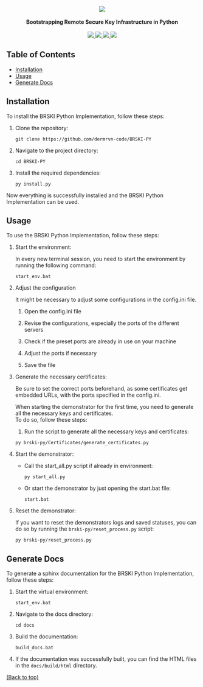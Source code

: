 <!-- @format -->

<p align="center">
  <img src="https://github.com/user-attachments/assets/1503239f-b992-4e11-a61c-d19294b00af4" /><br/><br/>
  <strong>Bootstrapping Remote Secure Key Infrastructure in Python</strong><br/><br/>
  
  <a href="https://python.org/downloads/release/python-3123/">
  <a href="https://python.org/downloads/release/python-3123/">
    <img src="https://img.shields.io/badge/-Python_3.12.3-3776AB?style=for-the-badge&logo=python&logoColor=white">
  </a>
  
  <a href="https://github.com/dermrvn-code/BRSKI-PY">
    <img src="https://img.shields.io/github/last-commit/dermrvn-code/BRSKI-PY?style=for-the-badge">
  </a>

  <a href="https://github.com/dermrvn-code/BRSKI-PY?tab=MIT-1-ov-file#readme">
    <img src="https://img.shields.io/github/license/dermrvn-code/BRSKI-PY?style=for-the-badge">
  </a>

  <img src="https://img.shields.io/badge/Status-Tech_Demo-red?style=for-the-badge">
</p>

## Table of Contents

- [Installation](#installation)
- [Usage](#usage)
- [Generate Docs](#generate-docs)

## Installation

To install the BRSKI Python Implementation, follow these steps:

1. Clone the repository:

   ```shell
   git clone https://github.com/dermrvn-code/BRSKI-PY
   ```

2. Navigate to the project directory:

   ```shell
   cd BRSKI-PY
   ```

3. Install the required dependencies:

   ```shell
   py install.py
   ```

Now everything is successfully installed and the BRSKI Python Implementation can be used.

## Usage

To use the BRSKI Python Implementation, follow these steps:

1. Start the environment:

   In every new terminal session, you need to start the environment by running the following command:

   ```shell
   start_env.bat
   ```

2. Adjust the configuration

   It might be necessary to adjust some configurations in the config.ini file.

   1. Open the config.ini file

   2. Revise the configurations, especially the ports of the different servers

   3. Check if the preset ports are already in use on your machine

   4. Adjust the ports if necessary

   5. Save the file

3. Generate the necessary certificates:

   Be sure to set the correct ports beforehand, as some certificates get embedded URLs, with the ports specified in the config.ini.

   When starting the demonstrator for the first time, you need to generate all the necessary keys and certificates.  
   To do so, follow these steps:

   1. Run the script to generate all the necessary keys and certificates:

   ```shell
   py brski-py/Certificates/generate_certificates.py
   ```

4. Start the demonstrator:

   - Call the start_all.py script if already in environment:

     ```shell
     py start_all.py
     ```

   - Or start the demonstrator by just opening the start.bat file:

     ```shell
     start.bat
     ```

5. Reset the demonstrator:

   If you want to reset the demonstrators logs and saved statuses, you can do so by running the `brski-py/reset_process.py` script:

   ```shell
   py brski-py/reset_process.py
   ```

## Generate Docs

To generate a sphinx documentation for the BRSKI Python Implementation, follow these steps:

1. Start the virtual environment:

   ```shell
   start_env.bat
   ```

2. Navigate to the docs directory:

   ```shell
   cd docs
   ```

3. Build the documentation:

   ```shell
   build_docs.bat
   ```

4. If the documentation was successfully built, you can find the HTML files in the `docs/build/html` directory.

[(Back to top)](#table-of-contents)
